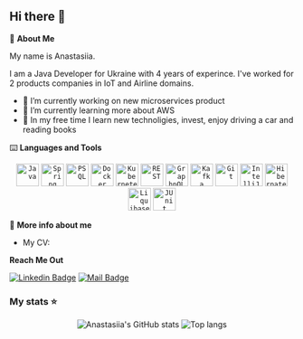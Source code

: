## Hi there 👋

🌠 **About Me**

My name is Anastasiia. 

I am a Java Developer for Ukraine with 4 years of experince. I've worked for 2 products companies in IoT and Airline domains.

- 🔭 I’m currently working on new microservices product
- 🌱 I’m currently learning more about AWS
- 🌟 In my free time I learn new technoligies, invest, enjoy driving a car and reading books

⌨️ **Languages and Tools**

<div align="center">
	<code><img width="40" src="https://user-images.githubusercontent.com/25181517/117201156-9a724800-adec-11eb-9a9d-3cd0f67da4bc.png" alt="Java" title="Java"/></code>
	<code><img width="40" src="https://user-images.githubusercontent.com/25181517/117201470-f6d56780-adec-11eb-8f7c-e70e376cfd07.png" alt="Spring" title="Spring"/></code>
	<code><img width="40" src="https://user-images.githubusercontent.com/25181517/117208740-bfb78400-adf5-11eb-97bb-09072b6bedfc.png" alt="PSQL" title="PSQL"></code>
	<code><img width="40" src="https://user-images.githubusercontent.com/25181517/117207330-263ba280-adf4-11eb-9b97-0ac5b40bc3be.png" alt="Docker" title="Docker"></code>
	<code><img width="40" src="https://user-images.githubusercontent.com/25181517/182534006-037f08b5-8e7b-4e5f-96b6-5d2a5558fa85.png" alt="Kubernetes" title="Kubernetes"></code>
	<code><img width="40" src="https://user-images.githubusercontent.com/25181517/192107858-fe19f043-c502-4009-8c47-476fc89718ad.png" alt="REST" title="REST"></code>
	<code><img width="40" src="https://user-images.githubusercontent.com/25181517/192107856-aa92c8b1-b615-47c3-9141-ed0d29a90239.png" alt="GraphpQL" title="GraphpQL"></code>
	<code><img width="40" src="https://user-images.githubusercontent.com/25181517/192107004-2d2fff80-d207-4916-8a3e-130fee5ee495.png" alt="Kafka" title="Kafka"></code>
	<code><img width="40" src="https://user-images.githubusercontent.com/25181517/192108372-f71d70ac-7ae6-4c0d-8395-51d8870c2ef0.png" alt="Git" title="Git"></code>
	<code><img width="40" src="https://user-images.githubusercontent.com/25181517/192108890-200809d1-439c-4e23-90d3-b090cf9a4eea.png" alt="IntelliJ" title="IntelliJ"></code>
	<code><img width="40" src="https://user-images.githubusercontent.com/25181517/117207493-49665200-adf4-11eb-808e-a9c0fcc2a0a0.png" alt="Hibernate" title="Hibernate"></code>
	<code><img width="40" src="https://user-images.githubusercontent.com/25181517/183891673-32824908-bc5d-44f8-8f72-f0415822404a.png" alt="Liquibase" title="Liquibase"></code>
	<code><img width="40" src="https://user-images.githubusercontent.com/25181517/117533873-484d4480-afef-11eb-9fad-67c8605e3592.png" alt="JUnit" title="JUnit"></code>
</div>

🎯 **More info about me**
- My CV:





**Reach Me Out**

[![Linkedin Badge](https://img.shields.io/badge/-Anastasiia_Tkachenko-0e76a8?style=flat&labelColor=0e76a8&logo=linkedin&logoColor=white)](https://www.linkedin.com/in/anastasiia-tkachenko0/) 
[![Mail Badge](https://img.shields.io/badge/-Anastasiia_Tkachenko-c0392b?style=flat&labelColor=c0392b&logo=gmail&logoColor=white)](mailto:anastasiia.tkachenko12@gmail.com)


### My stats ⭐

<div align="center">
<img alt="Anastasiia's GitHub stats" src="https://github-readme-stats.vercel.app/api?username=Natiik&show_icons=true&theme=transparent"/>
<img alt="Top langs" src="https://github-readme-stats.vercel.app/api/top-langs/?username=Natiik&layout=compact&&langs_count=8"/>
</div>

<!--
**Natiik/Natiik** is a ✨ _special_ ✨ repository because its `README.md` (this file) appears on your GitHub profile.

